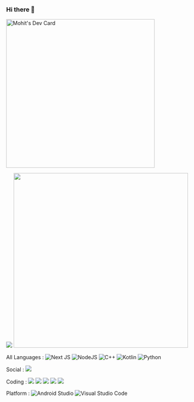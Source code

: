 ### Hi there 👋

<!--
**MOHIT-4o4/MOHIT-4o4** is a ✨ _special_ ✨ repository because its `README.md` (this file) appears on your GitHub profile.

Here are some ideas to get you started:

- 🔭 I’m currently working on ...
- 🌱 I’m currently learning 
- 👯 I’m looking to collaborate on ...
- 🤔 I’m looking for help with ...
- 💬 Ask me about ...
- 📫 How to reach me: ...
- 😄 Pronouns: ...
- ⚡ Fun fact: ...
-->
<a href="https://app.daily.dev/Mohit_404"><img src="https://api.daily.dev/devcards/94a86556ace648df8d9bdbc1e389e75a.png?r=a6o" width="400" alt="Mohit's Dev Card"/></a>


<a><img src ="https://github-readme-stats.vercel.app/api/top-langs/?username=MOHIT-4o4&theme=buefy"></a>
<a><img src ="https://github-readme-stats.vercel.app/api?username=MOHIT-4o4&show_icons=true&theme=tokyonight" width="470"></a>

  
  
  All Languages : 
![Next JS](https://img.shields.io/badge/Next-black?style=for-the-badge&logo=next.js&logoColor=white)
![NodeJS](https://img.shields.io/badge/node.js-6DA55F?style=for-the-badge&logo=node.js&logoColor=white)
![C++](https://img.shields.io/badge/c++-%2300599C.svg?style=for-the-badge&logo=c%2B%2B&logoColor=white)
![Kotlin](https://img.shields.io/badge/kotlin-%230095D5.svg?style=for-the-badge&logo=kotlin&logoColor=white)
![Python](https://img.shields.io/badge/python-3670A0?style=for-the-badge&logo=python&logoColor=ffdd54)

Social : 
<a href="https://www.linkedin.com/in/mohit-malviya-a83714216/"> <img src="https://img.shields.io/badge/linkedin-%230077B5.svg?style=for-the-badge&logo=linkedin&logoColor=white"></a>

Coding : 
<a href="https://www.hackerrank.com/Mohit_404"> <img src="https://img.shields.io/badge/-Hackerrank-2EC866?style=for-the-badge&logo=HackerRank&logoColor=white"></a>
<a href="https://www.codechef.com/users/m0hit_404"> <img src="https://img.shields.io/badge/CodeChef-%23964B00.svg?style=for-the-badge&logo=CodeChef&logoColor=white"></a>
<a href="https://www.hackerearth.com/@9685mohit"><img src="https://img.shields.io/badge/HackerEarth-%232C3454.svg?style=for-the-badge&logo=HackerEarth&logoColor=Blue"></a>
<a href="https://codeforces.com/profile/Mohit.404"><img src="https://img.shields.io/badge/Codeforces-445f9d?style=for-the-badge&logo=Codeforces&logoColor=white"></a>
<a href="https://leetcode.com/Mohit_404/"> <img src="https://img.shields.io/badge/LeetCode-000000?style=for-the-badge&logo=LeetCode&logoColor=#d16c06"></a>

Platform : 
![Android Studio](https://img.shields.io/badge/Android%20Studio-3DDC84.svg?style=for-the-badge&logo=android-studio&logoColor=white)
![Visual Studio Code](https://img.shields.io/badge/Visual%20Studio%20Code-0078d7.svg?style=for-the-badge&logo=visual-studio-code&logoColor=white)

  
  

  

  
